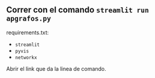 Correr con el comando `streamlit run apgrafos.py`
---
requirements.txt:
- `streamlit`
- `pyvis`
- `networkx`

Abrir el link que da la linea de comando.
